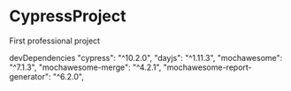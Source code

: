 # CypressProject
First professional project

devDependencies
    "cypress": "^10.2.0",
    "dayjs": "^1.11.3",
    "mochawesome": "^7.1.3",
    "mochawesome-merge": "^4.2.1",
    "mochawesome-report-generator": "^6.2.0",
